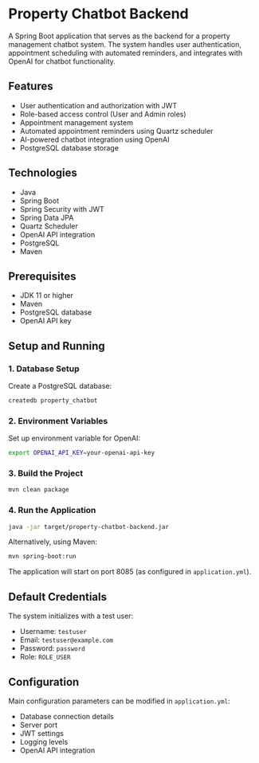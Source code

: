 # Property Chatbot Backend

A Spring Boot application that serves as the backend for a property management chatbot system. The system handles user authentication, appointment scheduling with automated reminders, and integrates with OpenAI for chatbot functionality.

## Features

- User authentication and authorization with JWT
- Role-based access control (User and Admin roles)
- Appointment management system
- Automated appointment reminders using Quartz scheduler
- AI-powered chatbot integration using OpenAI
- PostgreSQL database storage

## Technologies

- Java
- Spring Boot
- Spring Security with JWT
- Spring Data JPA
- Quartz Scheduler
- OpenAI API integration
- PostgreSQL
- Maven

## Prerequisites

- JDK 11 or higher
- Maven
- PostgreSQL database
- OpenAI API key

## Setup and Running

### 1. Database Setup

Create a PostgreSQL database:

```bash
createdb property_chatbot
```

### 2. Environment Variables

Set up environment variable for OpenAI:

```bash
export OPENAI_API_KEY=your-openai-api-key
```

### 3. Build the Project

```bash
mvn clean package
```

### 4. Run the Application

```bash
java -jar target/property-chatbot-backend.jar
```

Alternatively, using Maven:

```bash
mvn spring-boot:run
```

The application will start on port 8085 (as configured in `application.yml`).

## Default Credentials

The system initializes with a test user:
- Username: `testuser`
- Email: `testuser@example.com`
- Password: `password`
- Role: `ROLE_USER`

## Configuration

Main configuration parameters can be modified in `application.yml`:
- Database connection details
- Server port
- JWT settings
- Logging levels
- OpenAI API integration

